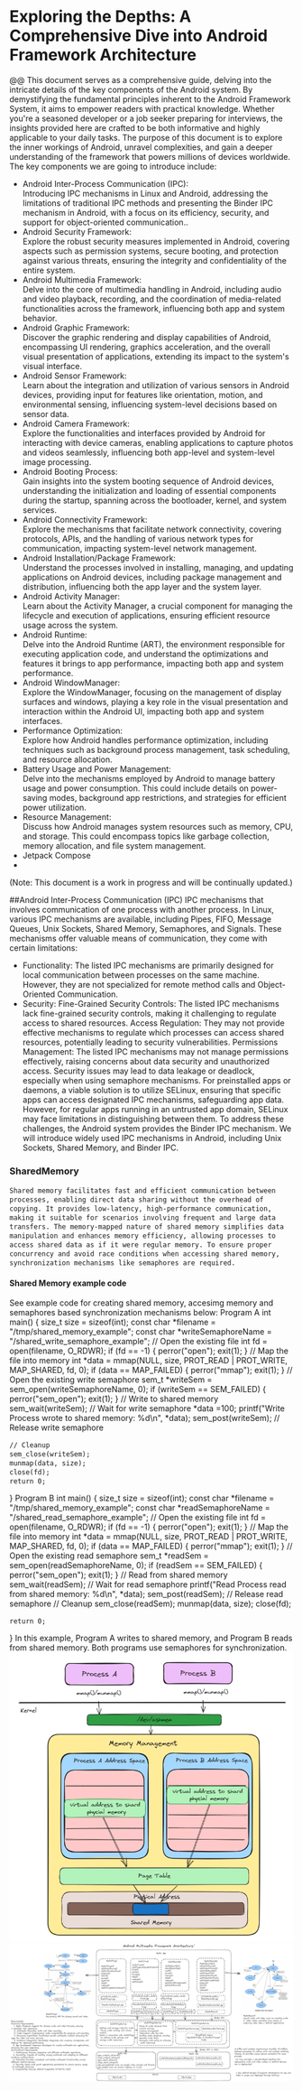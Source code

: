 # Exploring the Depths: A Comprehensive Dive into Android Framework Architecture
@@
This document serves as a comprehensive guide, delving into the intricate details of the key components of the Android system. By demystifying the fundamental principles inherent to the Android Framework System, it aims to empower readers with practical knowledge. Whether you're a seasoned developer or a job seeker preparing for interviews, the insights provided here are crafted to be both informative and highly applicable to your daily tasks. The purpose of this document is to  explore the inner workings of Android, unravel complexities, and gain a deeper understanding of the framework that powers millions of devices worldwide.  
The key components we are going to introduce include:
 - Android Inter-Process Communication (IPC):  
      Introducing IPC mechanisms in Linux and Android, addressing the limitations of traditional IPC methods and presenting the Binder IPC mechanism in Android, with a focus on its efficiency, security, and support for object-oriented communication..
- Android Security Framework:  
      Explore the robust security measures implemented in Android, covering aspects such as permission systems, secure booting, and protection against various threats, ensuring the integrity and confidentiality of the entire system.
- Android Multimedia Framework:  
      Delve into the core of multimedia handling in Android, including audio and video playback, recording, and the coordination of media-related functionalities across the framework, influencing both app and system behavior.
- Android Graphic Framework:  
      Discover the graphic rendering and display capabilities of Android, encompassing UI rendering, graphics acceleration, and the overall visual presentation of applications, extending its impact to the system's visual interface.
- Android Sensor Framework:  
      Learn about the integration and utilization of various sensors in Android devices, providing input for features like orientation, motion, and environmental sensing, influencing system-level decisions based on sensor data.
- Android Camera Framework:  
      Explore the functionalities and interfaces provided by Android for interacting with device cameras, enabling applications to capture photos and videos seamlessly, influencing both app-level and system-level image processing.
- Android Booting Process:  
      Gain insights into the system booting sequence of Android devices, understanding the initialization and loading of essential components during the startup, spanning across the bootloader, kernel, and system services.
- Android Connectivity Framework:  
      Explore the mechanisms that facilitate network connectivity, covering protocols, APIs, and the handling of various network types for communication, impacting system-level network management.
- Android Installation/Package Framework:  
      Understand the processes involved in installing, managing, and updating applications on Android devices, including package management and distribution, influencing both the app layer and the system layer.
- Android Activity Manager:  
      Learn about the Activity Manager, a crucial component for managing the lifecycle and execution of applications, ensuring efficient resource usage across the system.
- Android Runtime:  
      Delve into the Android Runtime (ART), the environment responsible for executing application code, and understand the optimizations and features it brings to app performance, impacting both app and system performance.
- Android WindowManager:  
      Explore the WindowManager, focusing on the management of display surfaces and windows, playing a key role in the visual presentation and interaction within the Android UI, impacting both app and system interfaces.
- Performance Optimization:  
      Explore how Android handles performance optimization, including techniques such as background process management, task scheduling, and resource allocation.
- Battery Usage and Power Management:  
      Delve into the mechanisms employed by Android to manage battery usage and power consumption. This could include details on power-saving modes, background app restrictions, and strategies for efficient power utilization.
- Resource Management:  
     Discuss how Android manages system resources such as memory, CPU, and storage. This could encompass topics like garbage collection, memory allocation, and file system management.
- Jetpack Compose
- 
(Note: This document is a work in progress and will be continually updated.)

##Android Inter-Process Communication (IPC)
IPC mechanisms that involves communication of one process with another process. In Linux, various IPC mechanisms are available, including Pipes, FIFO, Message Queues, Unix Sockets, Shared Memory, Semaphores, 
and Signals. These mechanisms offer valuable means of communication, they come with certain limitations:
- Functionality:
    The listed IPC mechanisms are primarily designed for local communication between processes on the same machine. However, they are not specialized for remote method calls and Object-Oriented Communication.
- Security:
    Fine-Grained Security Controls: The listed IPC mechanisms lack fine-grained security controls, making it challenging to regulate access to shared resources.
Access Regulation: They may not provide effective mechanisms to regulate which processes can access shared resources, potentially leading to security vulnerabilities.
Permissions Management: The listed IPC mechanisms may not manage permissions effectively, raising concerns about data security and unauthorized access.
Security issues may lead to data leakage or deadlock, especially when using semaphore mechanisms. For preinstalled apps or daemons, a viable solution is to utilize SELinux, ensuring that specific apps can access designated IPC mechanisms, safeguarding app data. However, for regular apps running in an untrusted app domain, SELinux may face limitations in distinguishing between them.
To address these challenges, the Android system provides the Binder IPC mechanism. We will introduce widely used IPC mechanisms in Android, including Unix Sockets, Shared Memory, and Binder IPC.
### SharedMemory
    Shared memory facilitates fast and efficient communication between processes, enabling direct data sharing without the overhead of copying. It provides low-latency, high-performance communication, making it suitable for scenarios involving frequent and large data transfers. The memory-mapped nature of shared memory simplifies data manipulation and enhances memory efficiency, allowing processes to access shared data as if it were regular memory. To ensure proper concurrency and avoid race conditions when accessing shared memory, synchronization mechanisms like semaphores are required. 

#### Shared Memory example code
See example code for creating shared memory, accesimg memory and semaphores based synchronization mechanisms below:
Program A
int main() {
    size_t size = sizeof(int);
    const char *filename = "/tmp/shared_memory_example";
    const char *writeSemaphoreName = "/shared_write_semaphore_example";
    // Open the existing file
    int fd = open(filename, O_RDWR);
    if (fd == -1) {
        perror("open");
        exit(1);
    }
    // Map the file into memory
    int *data = mmap(NULL, size, PROT_READ | PROT_WRITE, MAP_SHARED, fd, 0);
    if (data == MAP_FAILED) {
        perror("mmap");
        exit(1);
    }
    // Open the existing write semaphore
    sem_t *writeSem = sem_open(writeSemaphoreName, 0);
    if (writeSem == SEM_FAILED) {
        perror("sem_open");
        exit(1);
    }
    // Write to shared memory
    sem_wait(writeSem);  // Wait for write semaphore
    *data =100;
    printf("Write Process wrote to shared memory: %d\n", *data);
    sem_post(writeSem);  // Release write semaphore

    // Cleanup
    sem_close(writeSem);
    munmap(data, size);
    close(fd);
    return 0;
}
Program B
int main() {
    size_t size = sizeof(int);
    const char *filename = "/tmp/shared_memory_example";
    const char *readSemaphoreName = "/shared_read_semaphore_example";
    // Open the existing file
    int fd = open(filename, O_RDWR);
    if (fd == -1) {
        perror("open");
        exit(1);
    }
    // Map the file into memory
    int *data = mmap(NULL, size, PROT_READ | PROT_WRITE, MAP_SHARED, fd, 0);
    if (data == MAP_FAILED) {
        perror("mmap");
        exit(1);
    }
    // Open the existing read semaphore
    sem_t *readSem = sem_open(readSemaphoreName, 0);
    if (readSem == SEM_FAILED) {
        perror("sem_open");
        exit(1);
    }
    // Read from shared memory
    sem_wait(readSem);  // Wait for read semaphore
    printf("Read Process read from shared memory: %d\n", *data);
    sem_post(readSem);  // Release read semaphore
    // Cleanup
    sem_close(readSem);
    munmap(data, size);
    close(fd);

    return 0;
}
In this example, Program A writes to shared memory, and Program B reads from shared memory. Both programs use semaphores for synchronization. 
<img src="sharedmemory.png" alt="Shared Memory Architecture"/>
<img src="multimedia.png" alt="Android Multimedia Framework Architecture"/>
